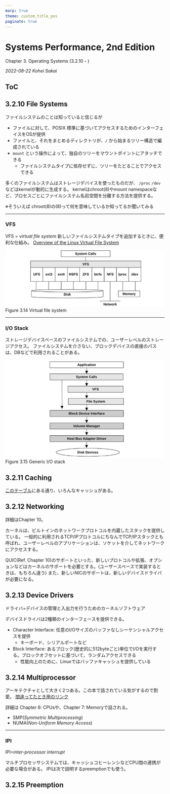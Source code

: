 ```yaml
---
marp: true
theme: custom_title_pos
paginate: true
---
```


<!--
headingDivider: 2
-->


<!-- _class: title -->

# Systems Performance, 2nd Edition

Chapter 3. Operating Systems (3.2.10 - )

_2022-08-22_
_Kohei Sakai_

## ToC

## 3.2.10 File Systems

ファイルシステムのことは知っていると信じるが

* ファイルに対して、POSIX 標準に基づいてアクセスするためのインターフェイスをOSが提供
* ファイルと、それをまとめるディレクトリが、`/` から始まるツリー構造で編成されている
* `mount` という操作によって、独自のツリーをマウントポイントにアタッチできる
    * ファイルシステムタイプに依存せずに、ツリーをたどることでアクセスできる

多くのファイルシステムはストレージデバイスを使ったものだが、 `/proc` `/dev` などはkernelが動的に生成する。
kernelはchroot(8)やmount namespaceなど、プロセスごとにファイルシステム名前空間を分離する方法を提供する。

※そういえば chroot(8)の(8)って何を意味しているか知ってるか聞いてみる

---

### VFS

VFS = _virtual file system_
新しいファイルシステムタイプを追加するときに、便利な仕組み。
[Overview of the Linux Virtual File System](https://www.kernel.org/doc/html/latest/filesystems/vfs.html)

![vsf.jpg](./ch03/vfs.jpg)
Figure 3.14 Virtual file system

---

### I/O Stack

ストレージデバイスベースのファイルシステムでの、ユーザーレベルのストレージアクセス。
ファイルシステムを介さない、ブロックデバイスの直接のパスは、DBなどで利用されることがある。

![w:550](./ch03/generic_io_stack.jpg)
Figure 3.15 Generic I/O stack

## 3.2.11 Caching

[このテーブル](https://learning.oreilly.com/library/view/systems-performance-2nd/9780136821694/ch03.xhtml#ch03tab02)にある通り、いろんなキャッシュがある。

## 3.2.12 Networking

詳細はChapter 10。

カーネルは、ビルトインのネットワークプロトコルを内蔵したスタックを提供している。
一般的に利用されるTCP/IPプロトコルにちなんでTCP/IPスタックとも呼ばれ、ユーザーレベルのアプリケーションは、ソケットを介してネットワークにアクセスする。

QUIC(Ref. Chapter 10)のサポートといった、新しいプロトコルや拡張、オプションなどはカーネルのサポートを必要とする。(ユーザースペースで実装するときは、もちろん違う)
また、新しいNICのサポートは、新しいデバイスドライバが必要になる。

## 3.2.13 Device Drivers

ドライバ=デバイスの管理と入出力を行うためのカーネルソフトウェア

デバイスドライバは2種類のインターフェースを提供できる。

* Character Interface: 任意のI/Oサイズのバッファなしシーケンシャルアクセスを提供
    * キーボード、シリアルポートなど
* Block Interface: あるブロック(歴史的に512byteごと)単位でI/Oを実行する。ブロックオフセットに基づいて、ランダムアクセスできる
    * 性能向上のために、Linuxではバッファキャッシュを提供している

## 3.2.14 Multiprocessor


アーキテクチャとして大きく2つある。この本で話されている気がするので割愛。 [間違ってたとき用のリンク](https://www.itmedia.co.jp/news/articles/2208/04/news099.html)

詳細は Chapter 6: CPUsや、Chapter 7: Memoryで話される。

* SMP(_Symmetric Multiprocessing_)
* NUMA(_Non-Uniform Memory Access_)


---

### IPI

IPI=_inter-processor interrupt_

マルチプロセッサシステムでは、キャッシュコヒーレンシなどCPU間の連携が必要な場合がある。
IPIは次で説明するpreemptionでも使う。

## 3.2.15 Preemption
